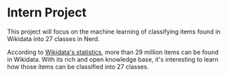 # Intern Project

This project will focus on the machine learning of classifying items found in Wikidata into 27 classes in Nerd.

According to [Wikidata's statistics](https://www.wikidata.org/wiki/Special:Statistics), more than 29 million items can be found in Wikidata. With its rich and open knowledge base, it's interesting to learn how those items can be classified into 27 classes.

